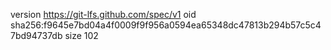 version https://git-lfs.github.com/spec/v1
oid sha256:f9645e7bd04a4f0009f9f956a0594ea65348dc47813b294b57c5c47bd94737db
size 102
